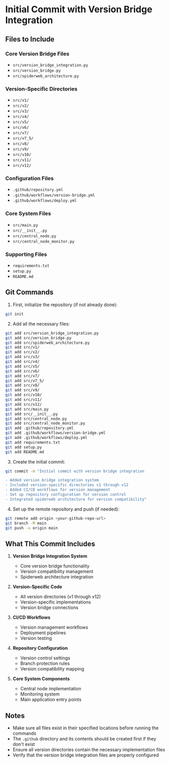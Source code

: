 # Initial Commit with Version Bridge Integration

## Files to Include

### Core Version Bridge Files
- `src/version_bridge_integration.py`
- `src/version_bridge.py`
- `src/spiderweb_architecture.py`

### Version-Specific Directories
- `src/v1/`
- `src/v2/`
- `src/v3/`
- `src/v4/`
- `src/v5/`
- `src/v6/`
- `src/v7/`
- `src/v7_5/`
- `src/v8/`
- `src/v9/`
- `src/v10/`
- `src/v11/`
- `src/v12/`

### Configuration Files
- `.github/repository.yml`
- `.github/workflows/version-bridge.yml`
- `.github/workflows/deploy.yml`

### Core System Files
- `src/main.py`
- `src/__init__.py`
- `src/central_node.py`
- `src/central_node_monitor.py`

### Supporting Files
- `requirements.txt`
- `setup.py`
- `README.md`

## Git Commands

1. First, initialize the repository (if not already done):
```bash
git init
```

2. Add all the necessary files:
```bash
git add src/version_bridge_integration.py
git add src/version_bridge.py
git add src/spiderweb_architecture.py
git add src/v1/
git add src/v2/
git add src/v3/
git add src/v4/
git add src/v5/
git add src/v6/
git add src/v7/
git add src/v7_5/
git add src/v8/
git add src/v9/
git add src/v10/
git add src/v11/
git add src/v12/
git add src/main.py
git add src/__init__.py
git add src/central_node.py
git add src/central_node_monitor.py
git add .github/repository.yml
git add .github/workflows/version-bridge.yml
git add .github/workflows/deploy.yml
git add requirements.txt
git add setup.py
git add README.md
```

3. Create the initial commit:
```bash
git commit -m "Initial commit with version bridge integration

- Added version bridge integration system
- Included version-specific directories v1 through v12
- Added CI/CD workflows for version management
- Set up repository configuration for version control
- Integrated spiderweb architecture for version compatibility"
```

4. Set up the remote repository and push (if needed):
```bash
git remote add origin <your-github-repo-url>
git branch -M main
git push -u origin main
```

## What This Commit Includes

1. **Version Bridge Integration System**
   - Core version bridge functionality
   - Version compatibility management
   - Spiderweb architecture integration

2. **Version-Specific Code**
   - All version directories (v1 through v12)
   - Version-specific implementations
   - Version bridge connections

3. **CI/CD Workflows**
   - Version management workflows
   - Deployment pipelines
   - Version testing

4. **Repository Configuration**
   - Version control settings
   - Branch protection rules
   - Version compatibility mapping

5. **Core System Components**
   - Central node implementation
   - Monitoring system
   - Main application entry points

## Notes

- Make sure all files exist in their specified locations before running the commands
- The `.github` directory and its contents should be created first if they don't exist
- Ensure all version directories contain the necessary implementation files
- Verify that the version bridge integration files are properly configured 